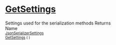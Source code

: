 # [GetSettings](./SerializationHelper-100664029.md)

Settings used for the serialization methods
Returns<img width=500/>Name
<br>
<sub>[JsonSerializerSettings](./SerializationHelper-100664029.md)</sub><img width=500/><sub>[GetSettings](./SerializationHelper-100664029.md) (  )</sub><br>


